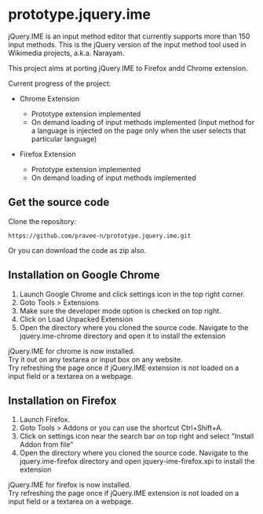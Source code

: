 prototype.jquery.ime
====================

jQuery.IME is an input method editor that currently supports more than 150 input methods. This is the jQuery version of the input method tool
used in Wikimedia projects, a.k.a. Narayam.

This project aims at porting jQuery.IME to Firefox andd Chrome extension.

Current progress of the project:

* Chrome Extension
	* Prototype extension implemented
	* On demand loading of input methods implemented (Input method for a language is injected on the page only when the user selects that particular language)

* Firefox Extension
	* Prototype extension implemented
	* On demand loading of input methods implemented

Get the source code
-------------------
Clone the repository:

	https://github.com/pravee-n/prototype.jquery.ime.git
Or you can download the code as zip also.

Installation on Google Chrome
-----------------------------

1. Launch Google Chrome and click settings icon in the top right corner.
2. Goto Tools > Extensions
3. Make sure the developer mode option is checked on top right.
4. Click on Load Unpacked Extension
5. Open the directory where you cloned the source code. Navigate to the jquery.ime-chrome directory and open it to install the extension


jQuery.IME for chrome is now installed.<br>
Try it out on any textarea or input box on any website. <br>
Try refreshing the page once if jQuery.IME extension is not loaded on a input field or a textarea on a webpage.

Installation on Firefox
-----------------------
1. Launch Firefox.
2. Goto Tools > Addons or you can use the shortcut Ctrl+Shift+A.
3. Click on settings icon near the search bar on top right and select "Install Addon from file"
4. Open the directory where you cloned the source code. Navigate to the jquery.ime-firefox directory and open jquery-ime-firefox.xpi to install the extension

jQuery.IME for firefox is now installed.<br>
Try refreshing the page once if jQuery.IME extension is not loaded on a input field or a textarea on a webpage.
